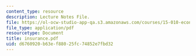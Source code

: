 ```yaml
---
content_type: resource
description: Lecture Notes File.
file: https://ol-ocw-studio-app-qa.s3.amazonaws.com/courses/15-010-economic-analysis-for-business-decisions-fall-2004/d6760920b63ef88025fc74852e7fbd32_insurance.pdf
file_type: application/pdf
resourcetype: Document
title: insurance.pdf
uid: d6760920-b63e-f880-25fc-74852e7fbd32
---
```

